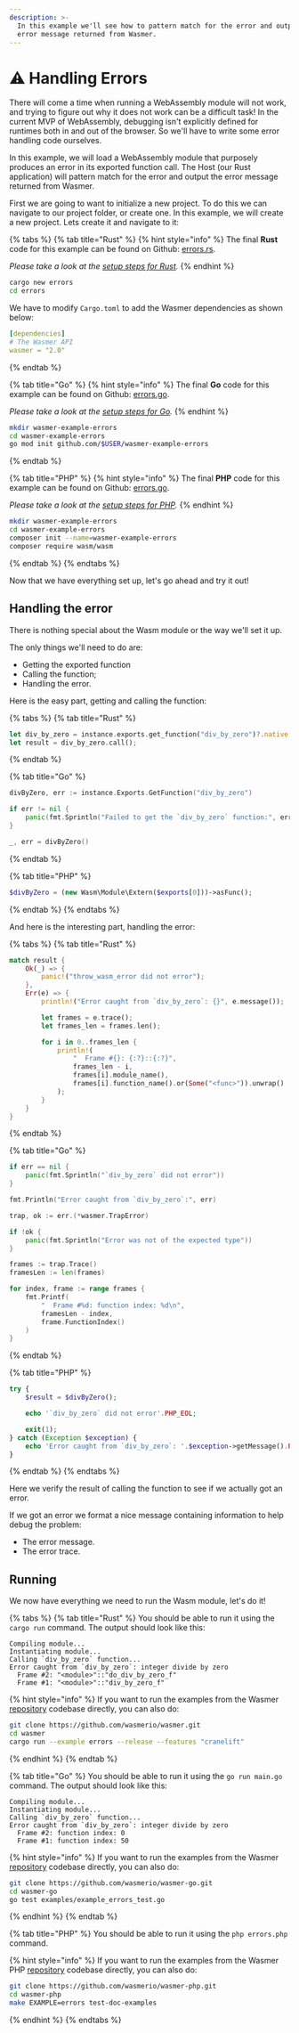 ```yaml
---
description: >-
  In this example we'll see how to pattern match for the error and output the
  error message returned from Wasmer.
---
```


# ⚠️ Handling Errors

There will come a time when running a WebAssembly module will not work, and trying to figure out why it does not work can be a difficult task! In the current MVP of WebAssembly, debugging isn't explicitly defined for runtimes both in and out of the browser. So we'll have to write some error handling code ourselves.

In this example, we will load a WebAssembly module that purposely produces an error in its exported function call. The Host \(our Rust application\) will pattern match for the error and output the error message returned from Wasmer.

First we are going to want to initialize a new project. To do this we can navigate to our project folder, or create one. In this example, we will create a new project. Lets create it and navigate to it:

{% tabs %}
{% tab title="Rust" %}
{% hint style="info" %}
The final **Rust** code for this example can be found on Github: [errors.rs](https://github.com/wasmerio/wasmer/blob/master/examples/errors.rs).

_Please take a look at the_ [_setup steps for Rust_](../rust/setup.md)_._
{% endhint %}

```bash
cargo new errors
cd errors
```

We have to modify `Cargo.toml` to add the Wasmer dependencies as shown below:

```yaml
[dependencies]
# The Wasmer API
wasmer = "2.0"
```
{% endtab %}

{% tab title="Go" %}
{% hint style="info" %}
The final **Go** code for this example can be found on Github: [errors.go](https://github.com/wasmerio/wasmer-go/blob/master/examples/example_errors_test.go).

_Please take a look at the_ [_setup steps for Go_](../go/setup.md)_._
{% endhint %}

```bash
mkdir wasmer-example-errors
cd wasmer-example-errors
go mod init github.com/$USER/wasmer-example-errors
```
{% endtab %}

{% tab title="PHP" %}
{% hint style="info" %}
The final **PHP** code for this example can be found on Github: [errors.go](https://github.com/wasmerio/wasmer-php/blob/master/examples/errors.php).

_Please take a look at the_ [_setup steps for PHP_](../php/setup.md)_._
{% endhint %}

```bash
mkdir wasmer-example-errors
cd wasmer-example-errors
composer init --name=wasmer-example-errors
composer require wasm/wasm
```
{% endtab %}
{% endtabs %}

Now that we have everything set up, let's go ahead and try it out!

## Handling the error

There is nothing special about the Wasm module or the way we'll set it up.

The only things we'll need to do are:

* Getting the exported function
* Calling the function;
* Handling the error.

Here is the easy part, getting and calling the function:

{% tabs %}
{% tab title="Rust" %}
```rust
let div_by_zero = instance.exports.get_function("div_by_zero")?.native::<(), i32>()?;
let result = div_by_zero.call();
```
{% endtab %}

{% tab title="Go" %}
```go
divByZero, err := instance.Exports.GetFunction("div_by_zero")

if err != nil {
    panic(fmt.Sprintln("Failed to get the `div_by_zero` function:", err))
}

_, err = divByZero()
```
{% endtab %}

{% tab title="PHP" %}
```php
$divByZero = (new Wasm\Module\Extern($exports[0]))->asFunc();
```
{% endtab %}
{% endtabs %}

And here is the interesting part, handling the error:

{% tabs %}
{% tab title="Rust" %}
```rust
match result {
    Ok(_) => {
        panic!("throw_wasm_error did not error");
    },
    Err(e) => {
        println!("Error caught from `div_by_zero`: {}", e.message());

        let frames = e.trace();
        let frames_len = frames.len();

        for i in 0..frames_len {
            println!(
                "  Frame #{}: {:?}::{:?}",
                frames_len - i,
                frames[i].module_name(),
                frames[i].function_name().or(Some("<func>")).unwrap()
            );
        }
    }
}
```
{% endtab %}

{% tab title="Go" %}
```go
if err == nil {
    panic(fmt.Sprintln("`div_by_zero` did not error"))
}

fmt.Println("Error caught from `div_by_zero`:", err)

trap, ok := err.(*wasmer.TrapError)

if !ok {
    panic(fmt.Sprintln("Error was not of the expected type"))
}

frames := trap.Trace()
framesLen := len(frames)

for index, frame := range frames {
    fmt.Printf(
        "  Frame #%d: function index: %d\n", 
        framesLen - index, 
        frame.FunctionIndex()
    )
}
```
{% endtab %}

{% tab title="PHP" %}
```php
try {
    $result = $divByZero();

    echo '`div_by_zero` did not error'.PHP_EOL;

    exit(1);
} catch (Exception $exception) {
    echo 'Error caught from `div_by_zero`: '.$exception->getMessage().PHP_EOL;
}
```
{% endtab %}
{% endtabs %}

Here we verify the result of calling the function to see if we actually got an error.

If we got an error we format a nice message containing information to help debug the problem:

* The error message.
* The error trace.

## Running

We now have everything we need to run the Wasm module, let's do it!

{% tabs %}
{% tab title="Rust" %}
You should be able to run it using the `cargo run` command. The output should look like this:

```text
Compiling module...
Instantiating module...
Calling `div_by_zero` function...
Error caught from `div_by_zero`: integer divide by zero
  Frame #2: "<module>"::"do_div_by_zero_f"
  Frame #1: "<module>"::"div_by_zero_f"
```

{% hint style="info" %}
If you want to run the examples from the Wasmer [repository](https://github.com/wasmerio/wasmer/) codebase directly, you can also do:

```bash
git clone https://github.com/wasmerio/wasmer.git
cd wasmer
cargo run --example errors --release --features "cranelift"
```
{% endhint %}
{% endtab %}

{% tab title="Go" %}
You should be able to run it using the `go run main.go` command. The output should look like this:

```text
Compiling module...
Instantiating module...
Calling `div_by_zero` function...
Error caught from `div_by_zero`: integer divide by zero
  Frame #2: function index: 0
  Frame #1: function index: 50
```

{% hint style="info" %}
If you want to run the examples from the Wasmer [repository](https://github.com/wasmerio/wasmer-go) codebase directly, you can also do:

```bash
git clone https://github.com/wasmerio/wasmer-go.git
cd wasmer-go
go test examples/example_errors_test.go
```
{% endhint %}
{% endtab %}

{% tab title="PHP" %}
You should be able to run it using the `php errors.php` command.

{% hint style="info" %}
If you want to run the examples from the Wasmer PHP [repository](https://github.com/wasmerio/wasmer-php/) codebase directly, you can also do:

```bash
git clone https://github.com/wasmerio/wasmer-php.git
cd wasmer-php
make EXAMPLE=errors test-doc-examples
```
{% endhint %}
{% endtabs %}

